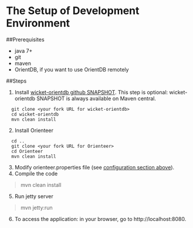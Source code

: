 # The Setup of Development Environment

##Prerequisites

* java 7+
* git
* maven
* OrientDB, if you want to use OrientDB remotely

##Steps
1. Install [wicket-orientdb github SNAPSHOT](https://github.com/OrienteerDW/wicket-orientdb). This step is optional: wicket-orientdb SNAPSHOT is always available on Maven central.
```  
  git clone <your fork URL for wicket-orientdb>
  cd wicket-orientdb
  mvn clean install
```
2. Install Orienteer
```
  cd ..
  git clone <your fork URL for Orienteer>
  cd Orienteer
  mvn clean install
```
3. Modify orienteer.properties file (see [configuration section above](https://orienteer.gitbooks.io/orienteer/content/editing_the_orienteer_configuration_file.html)).
4. Compile the code
  >mvn clean install
5. Run jetty server
  >mvn jetty:run
6. To access the application: in your browser, go to http://localhost:8080.